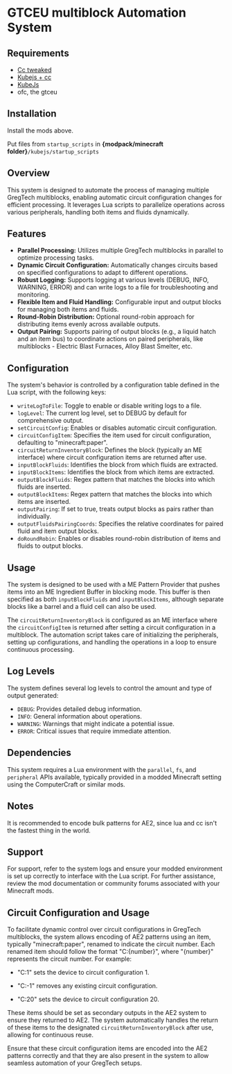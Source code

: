# GTCEU multiblock Automation System

## Requirements
- [Cc tweaked](https://modrinth.com/mod/cc-tweaked)
- [Kubejs + cc](https://modrinth.com/mod/kubejs+cc-tweaked)
- [KubeJs](https://modrinth.com/mod/kubejs)
- ofc, the gtceu

## Installation
Install the mods above.

Put files from `startup_scripts` in **{modpack/minecraft folder}**`/kubejs/startup_scripts`


## Overview
This system is designed to automate the process of managing multiple GregTech multiblocks, enabling automatic circuit configuration changes for efficient processing. It leverages Lua scripts to parallelize operations across various peripherals, handling both items and fluids dynamically.

## Features
- **Parallel Processing:** Utilizes multiple GregTech multiblocks in parallel to optimize processing tasks.
- **Dynamic Circuit Configuration:** Automatically changes circuits based on specified configurations to adapt to different operations.
- **Robust Logging:** Supports logging at various levels (DEBUG, INFO, WARNING, ERROR) and can write logs to a file for troubleshooting and monitoring.
- **Flexible Item and Fluid Handling:** Configurable input and output blocks for managing both items and fluids.
- **Round-Robin Distribution:** Optional round-robin approach for distributing items evenly across available outputs.
- **Output Pairing:** Supports pairing of output blocks (e.g., a liquid hatch and an item bus) to coordinate actions on paired peripherals, like multiblocks - Electric Blast Furnaces, Alloy Blast Smelter, etc.

## Configuration
The system's behavior is controlled by a configuration table defined in the Lua script, with the following keys:

- `writeLogToFile`: Toggle to enable or disable writing logs to a file.
- `logLevel`: The current log level, set to DEBUG by default for comprehensive output.
- `setCircuitConfig`: Enables or disables automatic circuit configuration.
- `circuitConfigItem`: Specifies the item used for circuit configuration, defaulting to "minecraft:paper".
- `circuitReturnInventoryBlock`: Defines the block (typically an ME interface) where circuit configuration items are returned after use.
- `inputBlockFluids`: Identifies the block from which fluids are extracted.
- `inputBlockItems`: Identifies the block from which items are extracted.
- `outputBlockFluids`: Regex pattern that matches the blocks into which fluids are inserted.
- `outputBlockItems`: Regex pattern that matches the blocks into which items are inserted.
- `outputPairing`: If set to true, treats output blocks as pairs rather than individually.
- `outputFluidsPairingCoords`: Specifies the relative coordinates for paired fluid and item output blocks.
- `doRoundRobin`: Enables or disables round-robin distribution of items and fluids to output blocks.

## Usage
The system is designed to be used with a ME Pattern Provider that pushes items into an ME Ingredient Buffer in blocking mode. This buffer is then specified as both `inputBlockFluids` and `inputBlockItems`, although separate blocks like a barrel and a fluid cell can also be used.

The `circuitReturnInventoryBlock` is configured as an ME interface where the `circuitConfigItem` is returned after setting a circuit configuration in a multiblock. The automation script takes care of initializing the peripherals, setting up configurations, and handling the operations in a loop to ensure continuous processing.

## Log Levels
The system defines several log levels to control the amount and type of output generated:

- `DEBUG`: Provides detailed debug information.
- `INFO`: General information about operations.
- `WARNING`: Warnings that might indicate a potential issue.
- `ERROR`: Critical issues that require immediate attention.

## Dependencies
This system requires a Lua environment with the `parallel`, `fs`, and `peripheral` APIs available, typically provided in a modded Minecraft setting using the ComputerCraft or similar mods.

## Notes
It is recommended to encode bulk patterns for AE2, since lua and cc isn't the fastest thing in the world.

## Support
For support, refer to the system logs and ensure your modded environment is set up correctly to interface with the Lua script. For further assistance, review the mod documentation or community forums associated with your Minecraft mods.

## Circuit Configuration and Usage

To facilitate dynamic control over circuit configurations in GregTech multiblocks, the system allows encoding of AE2 patterns using an item, typically "minecraft:paper", renamed to indicate the circuit number. Each renamed item should follow the format "C:{number}", where "{number}" represents the circuit number. For example:



- "C:1" sets the device to circuit configuration 1.

- "C:-1" removes any existing circuit configuration.

- "C:20" sets the device to circuit configuration 20.



These items should be set as secondary outputs in the AE2 system to ensure they returned to AE2. The system automatically handles the return of these items to the designated `circuitReturnInventoryBlock` after use, allowing for continuous reuse.



Ensure that these circuit configuration items are encoded into the AE2 patterns correctly and that they are also present in the system to allow seamless automation of your GregTech setups.
